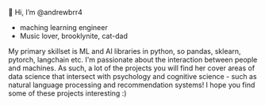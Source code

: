 👋 Hi, I’m @andrewbrr4
- maching learning engineer
- Music lover, brooklynite, cat-dad

My primary skillset is ML and AI libraries in python, so pandas, sklearn, pytorch, langchain etc. I'm passionate about the interaction between people and machines. As such, a lot of the projects you will find her cover areas of data science that intersect with psychology and cognitive science - such as natural language processing and recommendation systems! I hope you find some of these projects interesting :)
